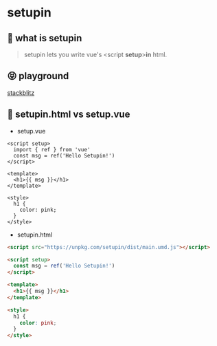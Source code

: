# setupin

## 🤔 what is setupin

> setupin lets you write vue's \<script **setup**>**in** html.

## 😝 playground

[stackblitz](https://stackblitz.com/edit/stackblitz-starters-u6wftp?file=index.html)

## 🤯 setupin.html vs setup.vue

- setup.vue

```vue
<script setup>
  import { ref } from 'vue'
  const msg = ref('Hello Setupin!')
</script>

<template>
  <h1>{{ msg }}</h1>
</template>

<style>
  h1 {
    color: pink;
  }
</style>
```

- setupin.html

```html
<script src="https://unpkg.com/setupin/dist/main.umd.js"></script>

<script setup>
  const msg = ref('Hello Setupin!')
</script>

<template>
  <h1>{{ msg }}</h1>
</template>

<style>
  h1 {
    color: pink;
  }
</style>
```
